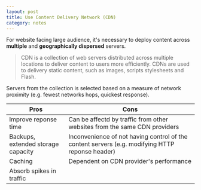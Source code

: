 ```yaml
---
layout: post
title: Use Content Delivery Network (CDN)
category: notes
---
```


For website facing large audience, it's necessary to deploy content across **multiple** and **geographically dispersed** servers.

> CDN is a collection of web servers distributed across multiple locations to deliver content to users more efficiently. CDNs are used to delivery static content, such as images, scripts stylesheets and Flash.

Servers from the collection is selected based on a measure of network proximity (e.g. fewest networks hops, quickest response).

| Pros                               | Cons                                 | 
| ---------------------------------- | ------------------------------------ |  
| Improve reponse time               | Can be affectd by traffic from other websites from the same CDN providers | 
| Backups, extended storage capacity | Inconvenience of not having control of the content servers (e.g. modifying HTTP reponse header)|  
| Caching                            | Dependent on CDN provider's performance    | 
| Absorb spikes in traffic           |